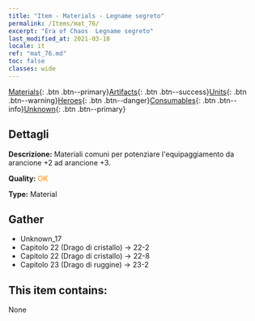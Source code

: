 ```yaml
---
title: "Item - Materials - Legname segreto"
permalink: /Items/mat_76/
excerpt: "Era of Chaos  Legname segreto"
last_modified_at: 2021-03-18
locale: it
ref: "mat_76.md"
toc: false
classes: wide
---
```

 [Materials](/it/Items/){: .btn .btn--primary}[Artifacts](/it/Items/Artifacts/){: .btn .btn--success}[Units](/it/Items/Units/){: .btn .btn--warning}[Heroes](/it/Items/Heroes/){: .btn .btn--danger}[Consumables](/it/Items/Consumables/){: .btn .btn--info}[Unknown](/it/Items/Unknown/){: .btn .btn--primary}

## Dettagli
 **Descrizione:** Materiali comuni per potenziare l'equipaggiamento da arancione +2 ad arancione +3.

 **Quality:** <span style="color: #FF8C00">OK</span>

 **Type:** Material

## Gather

*    Unknown_17 
*    Capitolo 22 (Drago di cristallo) -> 22-2 
*    Capitolo 22 (Drago di cristallo) -> 22-8 
*    Capitolo 23 (Drago di ruggine) -> 23-2 

## This item contains:

  None

